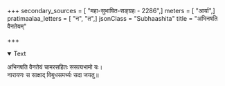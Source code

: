 +++
secondary_sources = [ "महा-सुभाषित-सङ्ग्रहः - 2286",]
meters = [ "आर्या",]
pratimaalaa_letters = [ "न", "त",]
jsonClass = "Subhaashita"
title = "अभिनषति वैनतेयम्"

+++

<details open><summary>Text</summary>

अभिनषति वैनतेयं चामरसहितः ससत्यभामो यः।  
नारायणः स साक्षाद् विबुधसमर्च्यः सदा जयतु॥
</details>
